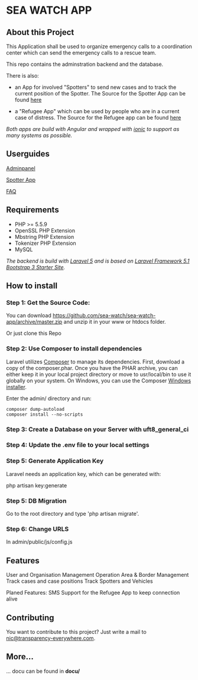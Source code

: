SEA WATCH APP
===================

About this Project
---------------------
This Application shall be used to organize emergency calls to a coordination center which can send the emergency calls to a rescue team.

This repo contains the adminstration backend and the database. 

There is also:

-  an App for involved "Spotters" to send new cases and to track the current position of the Spotter.
The Source for the Spotter App can be found [here](https://github.com/sea-watch/app_spotter)

- a "Refugee App" which can be used by people who are in a current case of distress.
The Source for the Refugee app can be found [here](https://github.com/sea-watch/app_refugee)


*Both apps are build with Angular and wrapped with [ionic](ionicframework.com/) to support as many systems as possible.* 

Userguides
----------------
[Adminpanel](docu/userguide/admin.md)

[Spotter App](docu/userguide/spotter_app.md)

[FAQ](docu/userguide/faq.md)


Requirements
----------------


- PHP >= 5.5.9
- OpenSSL PHP Extension
- Mbstring PHP Extension
- Tokenizer PHP Extension
- MySQL

*The backend is build with [Laravel 5](https://github.com/laravel/laravel) and is based on [Laravel Framework 5.1 Bootstrap 3 Starter Site](https://github.com/mrakodol/Laravel-5-Bootstrap-3-Starter-Site).*

How to install
--------------------

### Step 1: Get the Source Code:

You can download https://github.com/sea-watch/sea-watch-app/archive/master.zip and unzip it in your www or htdocs folder.


Or just clone this Repo
### Step 2: Use Composer to install dependencies

Laravel utilizes [Composer](http://getcomposer.org/) to manage its dependencies. First, download a copy of the composer.phar.
Once you have the PHAR archive, you can either keep it in your local project directory or move to
usr/local/bin to use it globally on your system.
On Windows, you can use the Composer [Windows installer](https://getcomposer.org/Composer-Setup.exe).

Enter the admin/ directory and run:

    composer dump-autoload
    composer install --no-scripts


### Step 3: Create a Database on your Server with uft8_general_ci

### Step 4: Update the .env file to your local settings

### Step 5: Generate Application Key

Laravel needs an application key, which can be generated with:

php artisan key:generate

### Step 5: DB Migration

Go to the root directory and type 'php artisan migrate'.

### Step 6: Change URLS

In
    admin/public/js/config.js


Features
----------
User and Organisation Management
Operation Area & Border Management
Track cases and case positions
Track Spotters and Vehicles

Planed Features:
SMS Support for the Refugee App to keep connection alive







Contributing
---------------

You want to contribute to this project? Just write a mail to nic@transparency-everywhere.com. 



More...
--------
... docu can be found in **docu/**
